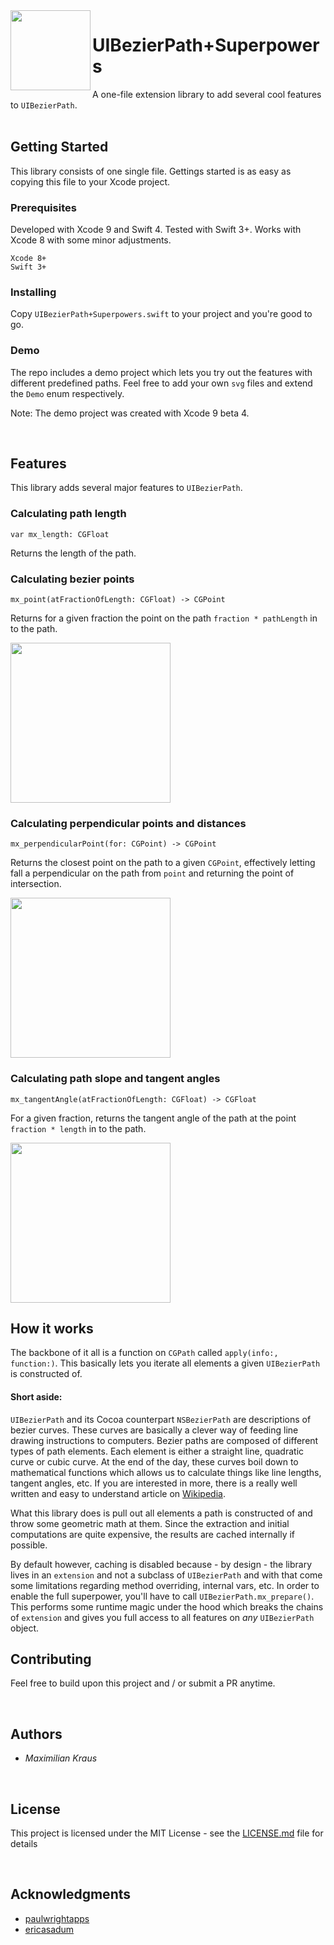 <img src="../master/images/logo.png" align="left" width="128" height="128">

# UIBezierPath+Superpowers

A one-file extension library to add several cool features to `UIBezierPath`.
<br><br>

## Getting Started

This library consists of one single file. Gettings started is as easy as copying this file to your Xcode project.

### Prerequisites

Developed with Xcode 9 and Swift 4. Tested with Swift 3+. Works with Xcode 8 with some minor adjustments.

```
Xcode 8+
Swift 3+
```

### Installing

Copy `UIBezierPath+Superpowers.swift` to your project and you're good to go.


### Demo

The repo includes a demo project which lets you try out the features with different predefined paths.
Feel free to add your own `svg` files and extend the `Demo` enum respectively.

Note: The demo project was created with Xcode 9 beta 4.

<br>

## Features

This library adds several major features to `UIBezierPath`.

### Calculating path length

`var mx_length: CGFloat`

Returns the length of the path.


### Calculating bezier points

`mx_point(atFractionOfLength: CGFloat) -> CGPoint`

Returns for a given fraction the point on the path `fraction * pathLength` in to the path.

<img src="../master/images/point_demo.gif" width="256">


### Calculating perpendicular points and distances

`mx_perpendicularPoint(for: CGPoint) -> CGPoint`

Returns the closest point on the path to a given `CGPoint`, effectively letting fall a perpendicular on the path from `point` and returning the point of intersection.

<img src="../master/images/perpendicular_demo.gif" width="256">


### Calculating path slope and tangent angles

`mx_tangentAngle(atFractionOfLength: CGFloat) -> CGFloat`

For a given fraction, returns the tangent angle of the path at the point `fraction * length` in to the path.

<img src="../master/images/tangent_demo.gif" width="256">

<br>

## How it works

The backbone of it all is a function on `CGPath` called `apply(info:, function:)`. This basically lets you iterate
all elements a given `UIBezierPath` is constructed of.

#### Short aside: 
`UIBezierPath` and its Cocoa counterpart `NSBezierPath` are descriptions of bezier curves. 
These curves are basically a clever way of feeding line drawing instructions to computers. 
Bezier paths are composed of different types of path elements. Each element is either a straight line, quadratic curve or cubic
curve. At the end of the day, these curves boil down to mathematical functions which allows us to calculate things like
line lengths, tangent angles, etc.
If you are interested in more, there is a really well written and easy to understand article on [Wikipedia](https://de.wikipedia.org/wiki/Bézierkurve).


What this library does is pull out all elements a path is constructed of and throw some geometric math at them.
Since the extraction and initial computations are quite expensive, the results are cached internally if possible.

By default however, caching is disabled because - by design - the library lives in an `extension` and not a subclass of `UIBezierPath` and with that come some limitations regarding method overriding, internal vars, etc.
In order to enable the full superpower, you'll have to call `UIBezierPath.mx_prepare()`. This performs some runtime magic
under the hood which breaks the chains of `extension` and gives you full access to all features on *any* `UIBezierPath` object.

## Contributing

Feel free to build upon this project and / or submit a PR anytime.

<br>

## Authors

* *Maximilian Kraus*

<br>

## License

This project is licensed under the MIT License - see the [LICENSE.md](LICENSE.md) file for details

<br>

## Acknowledgments

* [paulwrightapps](http://www.paulwrightapps.com/blog/2014/9/4/finding-the-position-and-angle-of-points-along-a-bezier-curve-on-ios)
* [ericasadum](http://ericasadun.com/2013/03/25/calculating-bezier-points/)
